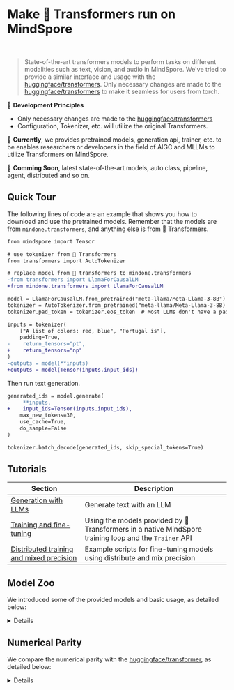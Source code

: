 # Make 🤗 Transformers run on MindSpore

<br>

> State-of-the-art transformers models to perform tasks on different modalities such as text, vision, 
> and audio in MindSpore. We've tried to provide a similar interface and usage with the 
> [huggingface/transformers](https://github.com/huggingface/transformers). Only necessary changes are made to 
> the [huggingface/transformers](https://github.com/huggingface/transformers) to make it seamless for users from torch.

🤗 **Development Principles**

- Only necessary changes are made to the [huggingface/transformers](https://github.com/huggingface/transformers)
- Configuration, Tokenizer, etc. will utilize the original Transformers.

🤗 **Currently**, 
we provides pretrained models, generation api, trainer, etc. 
to be enables researchers or developers in the field of AIGC and MLLMs to utilize Transformers on MindSpore. 

🤗 **Comming Soon**, 
latest state-of-the-art models, auto class, pipeline, agent, distributed and so on.


## Quick Tour

The following lines of code are an example that shows you how to download and use the pretrained models.
Remember that the models are from `mindone.transformers`, and anything else is from 🤗 Transformers.

```diff
from mindspore import Tensor

# use tokenizer from 🤗 Transformers
from transformers import AutoTokenizer

# replace model from 🤗 transformers to mindone.transformers
-from transformers import LlamaForCausalLM
+from mindone.transformers import LlamaForCausalLM

model = LlamaForCausalLM.from_pretrained("meta-llama/Meta-Llama-3-8B")
tokenizer = AutoTokenizer.from_pretrained("meta-llama/Meta-Llama-3-8B)
tokenizer.pad_token = tokenizer.eos_token  # Most LLMs don't have a pad token by default

inputs = tokenizer(
    ["A list of colors: red, blue", "Portugal is"],
    padding=True,
-    return_tensors="pt",
+    return_tensors="np"
)
-outputs = model(**inputs)
+outputs = model(Tensor(inputs.input_ids))
```

Then run text generation.

```diff
generated_ids = model.generate(
-    **inputs,
+    input_ids=Tensor(inputs.input_ids),
    max_new_tokens=30,
    use_cache=True,
    do_sample=False
)

tokenizer.batch_decode(generated_ids, skip_special_tokens=True)
```


## Tutorials

| Section                                                                                              | Description                                                                                            |
|------------------------------------------------------------------------------------------------------|--------------------------------------------------------------------------------------------------------|
| [Generation with LLMs](../../docs/transformers/tutorials/generation.md)                              | Generate text with an LLM                                                                              |
| [Training and fine-tuning](../../docs/transformers/tutorials/finetune.md)                            | Using the models provided by 🤗 Transformers in a native MindSpore training loop and the `Trainer` API |
| [Distributed training and mixed precision](../../docs/transformers/tutorials/finetune_distribute.md) | Example scripts for fine-tuning models using distribute and mix precision                              |


## Model Zoo

We introduced some of the provided models and basic usage, as detailed below:

<details onclose>

### CLIP

The CLIP model was proposed in [Learning Transferable Visual Models From Natural Language Supervision](https://arxiv.org/abs/2103.00020) by
Alec Radford, Jong Wook Kim, Chris Hallacy, Aditya Ramesh, Gabriel Goh, Sandhini Agarwal, Girish Sastry, Amanda Askell, Pamela Mishkin, Jack Clark, Gretchen Krueger, Ilya Sutskever.
CLIP (Contrastive Language-Image Pre-Training) is a neural network trained on a variety of (image, text) pairs.
It can be instructed in natural language to predict the most relevant text snippet, given an image, without directly optimizing for the task, similarly to the zero-shot capabilities of GPT-2 and 3.

We have tested the following pretrained weights from huggingface hub. Any other pretrained weights of CLIP model probably also works.

#### OpenAI & LAION

- [openai/clip-vit-large-patch14](https://huggingface.co/openai/clip-vit-large-patch14)
- [laion/CLIP-ViT-H-14-laion2B-s32B-b79K](https://huggingface.co/laion/CLIP-ViT-H-14-laion2B-s32B-b79K)
- [laion/CLIP-ViT-bigG-14-laion2B-39B-b160k](https://huggingface.co/laion/CLIP-ViT-bigG-14-laion2B-39B-b160k)

```python
from mindspore import Tensor
from transformers import CLIPTokenizer
from mindone.transformers import CLIPTextModel

MODEL_NAME = "choose-one-from-the-above-list"
model = CLIPTextModel.from_pretrained(MODEL_NAME)
tokenizer = CLIPTokenizer.from_pretrained(MODEL_NAME)

text_inputs = tokenizer(["a photo of a cat", "a photo of a dog"], padding=True, return_tensors="np")
text_outputs = model(Tensor(text_inputs.input_ids))
```

#### Stable Diffusion 2.1

[stabilityai/stable-diffusion-2-1](https://huggingface.co/stabilityai/stable-diffusion-2-1) is a model that can be used to generate and modify images based on text prompts.
It is a [Latent Diffusion Model](https://arxiv.org/abs/2112.10752) that uses a fixed, pretrained text encoder ([OpenCLIP-ViT/H](https://github.com/mlfoundations/open_clip)).

```python
from mindspore import Tensor
from transformers import CLIPTokenizer
from mindone.transformers import CLIPTextModel

MODEL_NAME="stabilityai/stable-diffusion-2-1"
tokenizer = CLIPTokenizer.from_pretrained(MODEL_NAME, subfolder="tokenizer")
text_encoder = CLIPTextModel.from_pretrained(MODEL_NAME, subfolder="text_encoder")
text_inputs = tokenizer(
    ["a photo of a cat", "a photo of a dog"],
    max_length=tokenizer.model_max_length,
    padding="max_length",
    truncation=True,
    return_tensors="np",
)
encoder_hidden_states = text_encoder(Tensor(text_inputs.input_ids))[0]
```

#### Stable Diffusion XL

[stabilityai/stable-diffusion-xl-base-1.0](https://huggingface.co/stabilityai/stable-diffusion-xl-base-1.0) is a model that can be used to generate and modify images based on text prompts.
It is a [Latent Diffusion Model](https://arxiv.org/abs/2112.10752) that uses two fixed, pretrained text encoders ([OpenCLIP-ViT/G](https://github.com/mlfoundations/open_clip) and [CLIP-ViT/L](https://github.com/openai/CLIP)).

```python
from mindspore import Tensor
from transformers import AutoTokenizer
from mindone.transformers import CLIPTextModel, CLIPTextModelWithProjection

MODEL_NAME = "stabilityai/stable-diffusion-xl-base-1.0"
tokenizer_one = AutoTokenizer.from_pretrained(MODEL_NAME, subfolder="tokenizer", use_fast=False)
tokenizer_two = AutoTokenizer.from_pretrained(MODEL_NAME, subfolder="tokenizer_2", use_fast=False)
text_encoder_one = CLIPTextModel.from_pretrained(MODEL_NAME, subfolder="text_encoder")
text_encoder_two = CLIPTextModelWithProjection.from_pretrained(MODEL_NAME, subfolder="text_encoder_2")

for tokenizer, text_encoder in zip([tokenizer_one, tokenizer_two], [text_encoder_one, text_encoder_two]):
    text_inputs = tokenizer(
        ["a photo of a cat", "a photo of a dog"],
        padding="max_length",
        max_length=tokenizer.model_max_length,
        truncation=True,
        return_tensors="np",
    )
    text_input_ids = text_inputs.input_ids
    prompt_embeds = text_encoder(Tensor(text_input_ids), output_hidden_states=True)
```

### T5

The T5 model was presented in [Exploring the Limits of Transfer Learning with a Unified Text-to-Text Transformer](https://arxiv.org/pdf/1910.10683.pdf) by
Colin Raffel, Noam Shazeer, Adam Roberts, Katherine Lee, Sharan Narang, Michael Matena, Yanqi Zhou, Wei Li, Peter J. Liu.

We have tested the following pretrained weights from huggingface hub. Any other pretrained weights of T5 model probably also works.

#### google-t5/t5-small

[google-t5/t5-small](https://huggingface.co/google-t5/t5-small) is the checkpoint with 60 million parameters.
It can be used as an encoder-decoder architecture `T5Model`, or just the encoder part `T5Model.encoder`.

```python
from mindspore import Tensor
from transformers import AutoTokenizer
from mindone.transformers import T5Model

tokenizer = AutoTokenizer.from_pretrained("google-t5/t5-small")
model = T5Model.from_pretrained("google-t5/t5-small")

input_ids = tokenizer(
     "Studies have been shown that owning a dog is good for you", return_tensors="np"
).input_ids  # Batch size 1
decoder_input_ids = tokenizer("Studies show that", return_tensors="np").input_ids  # Batch size 1

# preprocess: Prepend decoder_input_ids with start token which is pad token for T5Model.
# This is not needed for T5ForConditionalGeneration as it does this internally using labels arg.
decoder_input_ids = model._shift_right(Tensor(decoder_input_ids))

# forward pass
outputs = model(input_ids=Tensor(input_ids), decoder_input_ids=decoder_input_ids)
last_hidden_states = outputs[0]
encoder_outputs = outputs[1]
```

#### DeepFloyd/t5-v1_1-xxl

[DeepFloyd/t5-v1_1-xxl](https://huggingface.co/DeepFloyd/t5-v1_1-xxl) is an instance of `T5EncoderModel`, which only has the encoder part.

```python
from mindspore import Tensor
from transformers import AutoTokenizer
from mindone.transformers import T5EncoderModel

tokenizer = AutoTokenizer.from_pretrained("DeepFloyd/t5-v1_1-xxl", revision="refs/pr/3")
model = T5EncoderModel.from_pretrained("DeepFloyd/t5-v1_1-xxl", revision="refs/pr/3")
input_ids = tokenizer(
     "Studies have been shown that owning a dog is good for you", return_tensors="np"
).input_ids  # Batch size 1
outputs = model(input_ids=Tensor(input_ids))
encoder_outputs = outputs
```

#### google/flan-t5-large

If you already know T5, [google/flan-t5-large](https://huggingface.co/google/flan-t5-large) is just better at everything. For the same number of parameters, these models have been fine-tuned on more than 1000 additional tasks covering also more languages.

```python
from mindspore import Tensor
from transformers import AutoTokenizer
from mindone.transformers import T5ForConditionalGeneration

tokenizer = AutoTokenizer.from_pretrained("google/flan-t5-large")
model = T5ForConditionalGeneration.from_pretrained("google/flan-t5-large")

input_ids = tokenizer("The <extra_id_0> walks in <extra_id_1> park", return_tensors="np").input_ids
labels = tokenizer("<extra_id_0> cute dog <extra_id_1> the <extra_id_2>", return_tensors="np").input_ids
outputs = model(input_ids=Tensor(input_ids), labels=Tensor(labels))
logits = outputs[0]
encoder_outputs = outputs[1]
```

</details>


## Numerical Parity

We compare the numerical parity with the [huggingface/transformer](https://github.com/huggingface/transformers), as detailed below:

<details onclose>

MindSpore 2.2/2.3 @ Ascend **_vs._** Pytorch 2.2 @ CPU(aarch64)

Error Formula: `max(abs(ms-pt)) / mean(abs(pt))`

### MindSpore 2.2.10

- PyNative Mode, FP16

| model                                          | diff   |
|------------------------------------------------|--------|
| openai/clip-vit-large-patch14                  | 0.0385 |
| stabilityai/stable-diffusion-2-1               | 0.0272 |
| stabilityai/stable-diffusion-xl-base-1.0(H)    | 0.0212 |
| stabilityai/stable-diffusion-xl-base-1.0(bigG) | 0.0233 |
| google-t5/t5-small                             | 0.0488 |
| DeepFloyd/t5-v1_1-xxl                          | 0.0480 |
| google/flan-t5-large                           | 0.0032 |

- PyNative Mode, FP32

| model                                          | diff   |
|------------------------------------------------|--------|
| openai/clip-vit-large-patch14                  | 0.0062 |
| stabilityai/stable-diffusion-2-1               | 0.0053 |
| stabilityai/stable-diffusion-xl-base-1.0(H)    | 0.0030 |
| stabilityai/stable-diffusion-xl-base-1.0(bigG) | 0.0023 |
| google-t5/t5-small                             | 0.0466 |
| DeepFloyd/t5-v1_1-xxl                          | 0.0349 |
| google/flan-t5-large                           | 0.0009 |

- Graph Mode, FP16

| model                                          | diff   |
|------------------------------------------------|--------|
| openai/clip-vit-large-patch14                  | 0.0385 |
| stabilityai/stable-diffusion-2-1               | 0.0340 |
| stabilityai/stable-diffusion-xl-base-1.0(H)    | 0.0151 |
| stabilityai/stable-diffusion-xl-base-1.0(bigG) | 0.0208 |
| google-t5/t5-small                             | N.A.   |
| DeepFloyd/t5-v1_1-xxl                          | N.A.   |
| google/flan-t5-large                           | N.A.   |

- Graph Mode, FP32

| model                                          | diff   |
|------------------------------------------------|--------|
| openai/clip-vit-large-patch14                  | 0.0186 |
| stabilityai/stable-diffusion-2-1               | 0.0084 |
| stabilityai/stable-diffusion-xl-base-1.0(H)    | 0.0059 |
| stabilityai/stable-diffusion-xl-base-1.0(bigG) | 0.0039 |
| google-t5/t5-small                             | N.A.   |
| DeepFloyd/t5-v1_1-xxl                          | N.A.   |
| google/flan-t5-large                           | N.A.   |

### MindSpore 2.3

- PyNative Mode, FP16

| model                                          | diff   |
|------------------------------------------------|--------|
| openai/clip-vit-large-patch14                  | 0.0385 |
| stabilityai/stable-diffusion-2-1               | 0.0272 |
| stabilityai/stable-diffusion-xl-base-1.0(H)    | 0.0212 |
| stabilityai/stable-diffusion-xl-base-1.0(bigG) | 0.0233 |
| google-t5/t5-small                             | 0.0636 |
| DeepFloyd/t5-v1_1-xxl                          | 0.0426 |
| google/flan-t5-large                           | 0.0025 |

- PyNative Mode, FP32

| model                                          | diff     |
|------------------------------------------------|----------|
| openai/clip-vit-large-patch14                  | 8.30E-05 |
| stabilityai/stable-diffusion-2-1               | 3.28E-05 |
| stabilityai/stable-diffusion-xl-base-1.0(H)    | 1.55E-05 |
| stabilityai/stable-diffusion-xl-base-1.0(bigG) | 1.38E-05 |
| google-t5/t5-small                             | 6.72E-05 |
| DeepFloyd/t5-v1_1-xxl                          | 1.40E-04 |
| google/flan-t5-large                           | 4.55E-06 |

- Graph Mode, FP16

| model                                          | diff   |
|------------------------------------------------|--------|
| openai/clip-vit-large-patch14                  | 0.0385 |
| stabilityai/stable-diffusion-2-1               | 0.0268 |
| stabilityai/stable-diffusion-xl-base-1.0(H)    | 0.0151 |
| stabilityai/stable-diffusion-xl-base-1.0(bigG) | 0.0258 |
| google-t5/t5-small                             | 0.0488 |
| DeepFloyd/t5-v1_1-xxl                          | 0.0918 |
| google/flan-t5-large                           | 0.0023 |

- Graph Mode, FP32

| model                                          | diff     |
|------------------------------------------------|----------|
| openai/clip-vit-large-patch14                  | 7.81E-05 |
| stabilityai/stable-diffusion-2-1               | 3.16E-05 |
| stabilityai/stable-diffusion-xl-base-1.0(H)    | 1.72E-05 |
| stabilityai/stable-diffusion-xl-base-1.0(bigG) | 1.75E-05 |
| google-t5/t5-small                             | 4.88E-05 |
| DeepFloyd/t5-v1_1-xxl                          | 9.84E-05 |
| google/flan-t5-large                           | 4.55E-06 |

</details>

